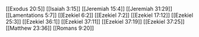 [[Exodus 20:5]]
[[Isaiah 3:15]]
[[Jeremiah 15:4]]
[[Jeremiah 31:29]]
[[Lamentations 5:7]]
[[Ezekiel 6:2]]
[[Ezekiel 7:2]]
[[Ezekiel 17:12]]
[[Ezekiel 25:3]]
[[Ezekiel 36:1]]
[[Ezekiel 37:11]]
[[Ezekiel 37:19]]
[[Ezekiel 37:25]]
[[Matthew 23:36]]
[[Romans 9:20]]
